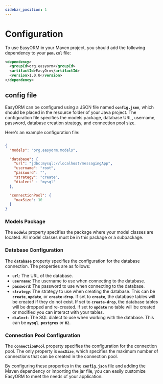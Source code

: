 ```yaml
---
sidebar_position: 1
---
```

# Configuration
To use EasyORM in your Maven project, you should add the following dependency to your **`pom.xml`** file:

```xml title="porm.xml"
<dependency>
  <groupId>org.easyorm</groupId>
  <artifactId>EasyOrm</artifactId>
  <version>1.0.0</version>
</dependency>
```

## config file

EasyORM can be configured using a JSON file named **`config.json`**, which should be placed in the resource folder of your Java project. The configuration file specifies the models package, database URL, username, password, database creation strategy, and connection pool size.

Here's an example configuration file:

```json title="src/main/java/ressources/config.json"

{
  "models": "org.easyorm.models",

  "database": {
    "url": "jdbc:mysql://localhost/messagingApp",
    "username": "root",
    "password": "",
    "strategy": "create",
    "dialect" : "mysql"
  },

  "connectionPool": {
    "maxSize": 10
  }
}
```

### **Models Package**

The **`models`** property specifies the package where your model classes are located. All model classes must be in this package or a subpackage.

### **Database Configuration**

The **`database`** property specifies the configuration for the database connection. The properties are as follows:

- **`url`**: The URL of the database.
- **`username`**: The username to use when connecting to the database.
- **`password`**: The password to use when connecting to the database.
- **`strategy`**: The strategy to use when creating the database. This can be **`create`**, **`update`**, or **`create-drop`**. If set to **`create`**, the database tables will be created if they do not exist. If set to **`create-drop`**, the database tables will be dropped and re-created. If set to **`update`** no table will be created or modified you can interact with your tables.
- **`dialect`**: The SQL dialect to use when working with the database. This can be **`mysql`**, **`postgres`** or **`H2`**.

### **Connection Pool Configuration**

The **`connectionPool`** property specifies the configuration for the connection pool. The only property is **`maxSize`**, which specifies the maximum number of connections that can be created in the connection pool.

By configuring these properties in the **`config.json`** file and adding the Maven dependency or importing the jar file, you can easily customize EasyORM to meet the needs of your application.
